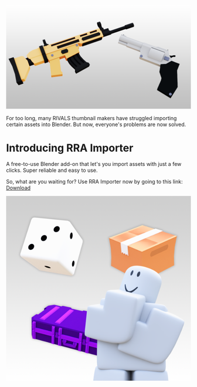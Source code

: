 <p align="center">
  <img src="https://raw.githubusercontent.com/squidward5/RRA-Importer/refs/heads/main/Preview.png" width="800">
</p>

For too long, many RIVALS thumbnail makers have struggled importing certain assets into Blender. But now, everyone's problems are now solved. 

# Introducing RRA Importer
A free-to-use Blender add-on that let's you import assets with just a few clicks. Super reliable and easy to use.

So, what are you waiting for? Use RRA Importer now by going to this link: [Download]([https://github.com/squidward5/RRA-Importer/releases/tag/Release](https://github.com/squidward5/RRA-Importer/releases))

<p align="center">
  <img src="https://raw.githubusercontent.com/squidward5/RRA-Importer/refs/heads/main/Main.png" width="800">
</p>
